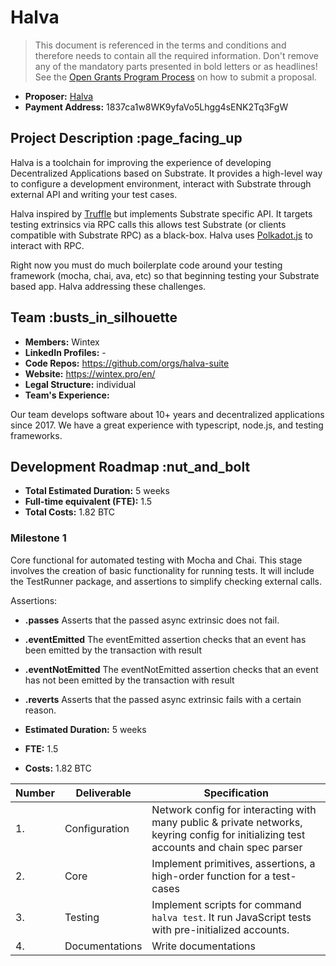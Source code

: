# Halva

> This document is referenced in the terms and conditions and therefore needs to contain all the required information. Don't remove any of the mandatory parts presented in bold letters or as headlines! See the [Open Grants Program Process](https://github.com/w3f/Open-Grants-Program/blob/master/README_2.md) on how to submit a proposal.

* **Proposer:** [Halva](https://github.com/orgs/halva-suite)
* **Payment Address:** 1837ca1w8WK9yfaVo5Lhgg4sENK2Tq3FgW

## Project Description :page_facing_up

Halva is a toolchain for improving the experience of developing Decentralized Applications based on Substrate. It provides a high-level way to configure a development environment, interact with Substrate through external API and writing your test cases.

Halva inspired by [Truffle](https://github.com/trufflesuite/truffle) but implements Substrate specific API. It targets testing extrinsics via RPC calls this allows test Substrate (or clients compatible with Substrate RPC) as a black-box. Halva uses [Polkadot.js](https://github.com/polkadot-js) to interact with RPC.

Right now you must do much boilerplate code around your testing framework (mocha, chai, ava, etc) so that beginning testing your Substrate based app. Halva addressing these challenges.

## Team :busts_in_silhouette

* **Members:** Wintex
* **LinkedIn Profiles:** -
* **Code Repos:** <https://github.com/orgs/halva-suite>
* **Website:** <https://wintex.pro/en/>
* **Legal Structure:** individual
* **Team's Experience:**

Our team develops software about 10+ years and decentralized applications since 2017. We have a great experience with typescript, node.js, and testing frameworks.

## Development Roadmap :nut_and_bolt

* **Total Estimated Duration:** 5 weeks
* **Full-time equivalent (FTE):** 1.5
* **Total Costs:** 1.82 BTC

### Milestone 1

Core functional for automated testing with Mocha and Chai. This stage involves the creation of basic functionality for running tests. It will include the TestRunner package, and assertions to simplify checking external calls.

Assertions:
* **.passes** Asserts that the passed async extrinsic does not fail.
* **.eventEmitted** The eventEmitted assertion checks that an event has been emitted by the transaction with result
* **.eventNotEmitted** The eventNotEmitted assertion checks that an event has not been emitted by the transaction with result
* **.reverts** Asserts that the passed async extrinsic fails with a certain reason.

* **Estimated Duration:** 5 weeks
* **FTE:** 1.5
* **Costs:** 1.82 BTC

| Number | Deliverable | Specification |
| ------------- | ------------- | ------------- |
| 1. | Configuration | Network config for interacting with many public & private networks, keyring config for initializing test accounts and chain spec parser |
| 2. | Core | Implement primitives, assertions, a high-order function for a test-cases |
| 3. | Testing | Implement scripts for command `halva test`. It run JavaScript tests with pre-initialized accounts. |
| 4. | Documentations | Write documentations |
